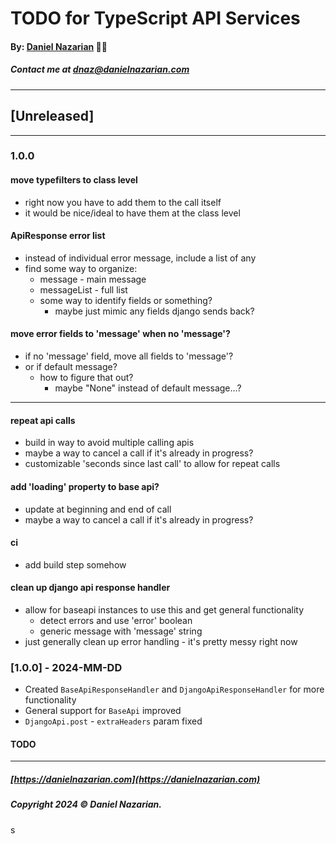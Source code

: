 # TODO for TypeScript API Services
#### By: [Daniel Nazarian](https://danielnazarian) 🐧👹
##### Contact me at <dnaz@danielnazarian.com>

-------------------------------------------------------
## [Unreleased]
-----
### 1.0.0


#### move typefilters to class level
- right now you have to add them to the call itself
- it would be nice/ideal to have them at the class level



#### ApiResponse error list
- instead of individual error message, include a list of any
- find some way to organize:
  - message - main message
  - messageList - full list
  - some way to identify fields or something?
    - maybe just mimic any fields django sends back?


#### move error fields to 'message' when no 'message'?
- if no 'message' field, move all fields to 'message'?
- or if default message?
  - how to figure that out?
    - maybe "None" instead of default message...?

    
---


#### repeat api calls
- build in way to avoid multiple calling apis
- maybe a way to cancel a call if it's already in progress?
- customizable 'seconds since last call' to allow for repeat calls


#### add 'loading' property to base api?
- update at beginning and end of call
- maybe a way to cancel a call if it's already in progress?



#### ci
- add build step somehow




#### clean up django api response handler
- allow for baseapi instances to use this and get general functionality
  - detect errors and use 'error' boolean
  - generic message with 'message' string
- just generally clean up error handling - it's pretty messy right now





### [1.0.0] - 2024-MM-DD
- Created `BaseApiResponseHandler` and `DjangoApiResponseHandler` for more functionality
- General support for `BaseApi` improved
- `DjangoApi.post` - `extraHeaders` param fixed
#### TODO

-------------------------------------------------------

##### [https://danielnazarian.com](https://danielnazarian.com)
##### Copyright 2024 © Daniel Nazarian.
s